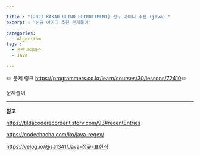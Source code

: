 ```yaml
---

title : "[2021 KAKAO BLIND RECRUITMENT] 신규 아이디 추천 (java) "
excerpt : "신규 아이디 추천 문제풀이"

categories:
  - Algorithm
tags :
  - 프로그래머스 
  - Java

---
```


:pencil2: 문제 링크 <https://programmers.co.kr/learn/courses/30/lessons/72410>:pencil2:

문제풀이

<script src="https://gist.github.com/leejieun1121/aca61fa009e86b9be0715fa24126c682.js"></script>

---

**참고**

<https://tildacoderecorder.tistory.com/93#recentEntries>

<https://codechacha.com/ko/java-regex/>

<https://velog.io/@sa1341/Java-정규-표현식>
